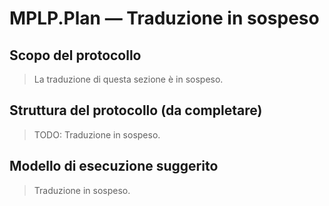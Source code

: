 ﻿---
version: v1.0.0
status: frozen
releaseDate: 2025-06-28
source: MPLP
license: MIT
---
# MPLP.Plan — Traduzione in sospeso

## Scopo del protocollo
> La traduzione di questa sezione è in sospeso.

## Struttura del protocollo (da completare)
> TODO: Traduzione in sospeso.

## Modello di esecuzione suggerito
> Traduzione in sospeso.